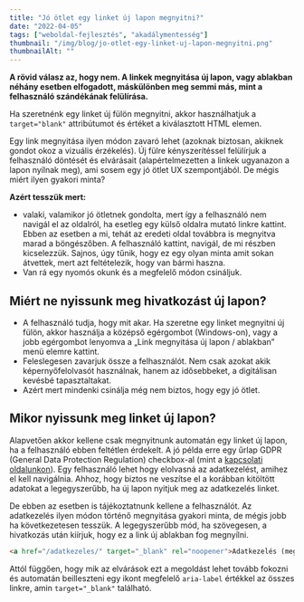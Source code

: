 ```yaml
---
title: "Jó ötlet egy linket új lapon megnyitni?"
date: "2022-04-05"
tags: ["weboldal-fejlesztés", "akadálymentesség"]
thumbnail: "/img/blog/jo-otlet-egy-linket-uj-lapon-megnyitni.png"
thumbnailAlt: ""
---
```


**A rövid válasz az, hogy nem. A linkek megnyitása új lapon, vagy ablakban néhány esetben elfogadott, máskülönben meg semmi más, mint a felhasználó szándékának felülírása.**

Ha szeretnénk egy linket új fülön megnyitni, akkor használhatjuk a `target="blank"` attribútumot és értéket a kiválasztott HTML elemen.

Egy link megnyitása ilyen módon zavaró lehet (azoknak biztosan, akiknek gondot okoz a vizuális érzékelés). Új fülre kényszerítéssel felülírjuk a felhasználó döntését és elvárásait (alapértelmezetten a linkek ugyanazon a lapon nyílnak meg), ami sosem egy jó ötlet UX szempontjából. De mégis miért ilyen gyakori minta?

**Azért tesszük mert:**

- valaki, valamikor jó ötletnek gondolta, mert így a felhasználó nem navigál el az oldalról, ha esetleg egy külső oldalra mutató linkre kattint. Ebben az esetben a mi, tehát az eredeti oldal továbbra is megnyitva marad a böngészőben. A felhasználó kattint, navigál, de mi részben kicselezzük. Sajnos, úgy tűnik, hogy ez egy olyan minta amit sokan átvettek, mert azt feltételezik, hogy van bármi haszna.
- Van rá egy nyomós okunk és a megfelelő módon csináljuk.

## Miért ne nyissunk meg hivatkozást új lapon?

- A felhasználó tudja, hogy mit akar. Ha szeretne egy linket megnyitni új fülön, akkor használja a középső egérgombot (Windows-on), vagy a jobb egérgombot lenyomva a „Link megnyitása új lapon / ablakban” menü elemre kattint.
- Feleslegesen zavarjuk össze a felhasználót. Nem csak azokat akik képernyőfelolvasót használnak, hanem az idősebbeket, a digitálisan kevésbé tapasztaltakat.
- Azért mert mindenki csinálja még nem biztos, hogy egy jó ötlet.

## Mikor nyissunk meg linket új lapon?

Alapvetően akkor kellene csak megnyitnunk automatán egy linket új lapon, ha a felhasználó ebben feltétlen érdekelt. A jó példa erre egy űrlap GDPR (General Data Protection Regulation) checkbox-al (mint a [kapcsolati oldalunkon](https://conedevelopment.com/hu/kapcsolat/)). Egy felhasználó lehet hogy elolvasná az adatkezelést, amihez el kell navigálnia. Ahhoz, hogy biztos ne veszítse el a korábban kitöltött adatokat a legegyszerűbb, ha új lapon nyitjuk meg az adatkezelés linket.

De ebben az esetben is tájékoztatnunk kellene a felhasználót. Az adatkezelés ilyen módon történő megnyitása gyakori minta, de mégis jobb ha következetesen tesszük. A legegyszerűbb mód, ha szövegesen, a hivatkozás után kiírjuk, hogy ez a link új ablakban fog megnyílni.

```html
<a href="/adatkezeles/" target="_blank" rel="noopener">Adatkezelés (megnyitás új ablakban)</a>
```

Attól függően, hogy mik az elvárások ezt a megoldást lehet tovább fokozni és automatán beilleszteni egy ikont megfelelő `aria-label` értékkel az összes linkre, amin `target="_blank"` található.
